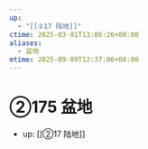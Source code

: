 ```yaml
---
up:
  - "[[②17 陆地]]"
ctime: 2025-03-01T13:06:26+08:00
aliases:
  - 盆地
mtime: 2025-09-09T12:37:06+08:00
---
```


# ②175 盆地

- up: [[②17 陆地]]
